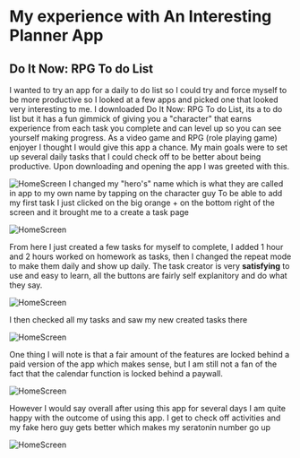 # My experience with An Interesting Planner App

## Do It Now: RPG To do List
I wanted to try an app for a daily to do list so I could try and force myself to be more productive so I looked at a few apps and picked one that looked very interesting  to me. I downloaded Do It Now: RPG To do List, its a to do list but it has a fun gimmick of giving you a "character" that earns experience from each task you complete and can level up so you can see yourself making progress. As a video game and RPG (role playing game) enjoyer I thought I would give this app a chance.
My main goals were to set up several daily tasks that I could check off to be better about being productive.
Upon downloading and opening the app I was greeted with this.

![HomeScreen](sc2.JPG)
I changed my "hero's" name which is what they are called in app to my own name by tapping on the character guy
To be able to add my first task I just clicked on the big orange + on the bottom right of the screen and it brought me to a create a task page

![HomeScreen](sc3.JPG)

From here I just created a few tasks for myself to complete, I added 1 hour and 2 hours worked on homework as tasks, then I changed the repeat mode to make them daily and show up daily. The task creator is very **satisfying** to use and easy to learn, all the buttons are fairly self explanitory and do what they say.

![HomeScreen](sc4.JPG)

I then checked all my tasks and saw my new created tasks there

![HomeScreen](sc5.JPG)

One thing I will note is that a fair amount of the features are locked behind a paid version of the app which makes sense, but I am still not a fan of the fact that the calendar function is locked behind a paywall. 

![HomeScreen](sc6.JPG)

However I would say overall after using this app for several days I am quite happy with the outcome of using this app. I get to check off activities and my fake hero guy gets better which makes my seratonin number go up

![HomeScreen](sc7.JPG)
